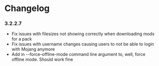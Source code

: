 Changelog
====================================

### 3.2.2.7

- Fix issues with filesizes not showing correctly when downloading mods for a pack
- Fix issues with username changes causing users to not be able to login with Mojang anymore
- Add in --force-offline-mode command line argument to, well, force offline mode. Should work fine